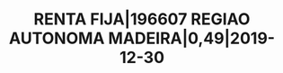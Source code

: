 ---
layout: asset
title: RENTA FIJA|196607 REGIAO AUTONOMA MADEIRA|0,49|2019-12-30
isin: PTRAMLOM0000
---